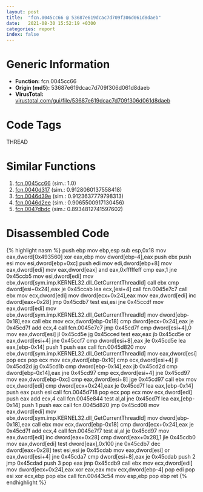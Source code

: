```yaml
---
layout: post
title:  "fcn.0045cc66 @ 53687e619dcac7d709f306d061d8daeb"
date:   2021-08-30 15:52:19 +0300
categories: report
index: false
---
```


# Generic Information
- **Function:** fcn.0045cc66
- **Origin (md5):** 53687e619dcac7d709f306d061d8daeb
- **VirusTotal:** [virustotal.com/gui/file/53687e619dcac7d709f306d061d8daeb][virustotal_ref]

# Code Tags
<span class="tag" id="THREAD">THREAD</span>


# Similar Functions

1. [fcn.0045cc66][similar_1_ref] (sim.: 1.0)
2. [fcn.0040d317][similar_2_ref] (sim.: 0.9128060137558418)
3. [fcn.0046d39e][similar_3_ref] (sim.: 0.9123637779798313)
4. [fcn.0046d2ee][similar_4_ref] (sim.: 0.9065500917130456)
5. [fcn.0047dbdc][similar_5_ref] (sim.: 0.8934812741597602)


# Disassembled Code

{% highlight nasm %}
push ebp
mov ebp,esp
sub esp,0x18
mov eax,dword[0x493560]
xor eax,ebp
mov dword[ebp-4],eax
push ebx
push esi
mov esi,dword[ebp+0xc]
push edi
mov edi,dword[ebp+8]
mov eax,dword[edi]
mov eax,dword[eax]
and eax,0xfffffeff
cmp eax,1
jne 0x45ccb5
mov esi,dword[edi]
mov ebx,dword[sym.imp.KERNEL32.dll_GetCurrentThreadId]
call ebx
cmp dword[esi+0x24],eax
je 0x45ccab
lea ecx,[esi+4]
call fcn.0045e7c7
call ebx
mov ecx,dword[edi]
mov dword[ecx+0x24],eax
mov eax,dword[edi]
inc dword[eax+0x28]
jmp 0x45cdb7
test esi,esi
jne 0x45ccdf
mov eax,dword[edi]
mov ebx,dword[sym.imp.KERNEL32.dll_GetCurrentThreadId]
mov dword[ebp-0x18],eax
call ebx
mov ecx,dword[ebp-0x18]
cmp dword[ecx+0x24],eax
je 0x45cd7f
add ecx,4
call fcn.0045e7c7
jmp 0x45cd7f
cmp dword[esi+4],0
mov eax,dword[esi]
jl 0x45cd5e
jg 0x45cced
test eax,eax
jb 0x45cd5e
or eax,dword[esi+4]
jne 0x45ccf7
cmp dword[esi+8],eax
jle 0x45cd5e
lea eax,[ebp-0x14]
push 1
push eax
call fcn.0045d820
mov ebx,dword[sym.imp.KERNEL32.dll_GetCurrentThreadId]
mov eax,dword[esi]
pop ecx
pop ecx
mov ecx,dword[ebp-0x10]
cmp ecx,dword[esi+4]
jl 0x45cd2d
jg 0x45cd1b
cmp dword[ebp-0x14],eax
jb 0x45cd2d
cmp dword[ebp-0x14],eax
jne 0x45cd97
cmp ecx,dword[esi+4]
jne 0x45cd97
mov eax,dword[ebp-0xc]
cmp eax,dword[esi+8]
jge 0x45cd97
call ebx
mov ecx,dword[edi]
cmp dword[ecx+0x24],eax
je 0x45cd7f
lea eax,[ebp-0x14]
push eax
push esi
call fcn.0045d718
pop ecx
pop ecx
mov ecx,dword[edi]
push eax
add ecx,4
call fcn.0045e844
test al,al
jne 0x45cd7f
lea eax,[ebp-0x14]
push 1
push eax
call fcn.0045d820
jmp 0x45cd08
mov eax,dword[edi]
mov ebx,dword[sym.imp.KERNEL32.dll_GetCurrentThreadId]
mov dword[ebp-0x18],eax
call ebx
mov ecx,dword[ebp-0x18]
cmp dword[ecx+0x24],eax
je 0x45cd7f
add ecx,4
call fcn.0045e7f7
test al,al
je 0x45cd97
mov eax,dword[edi]
inc dword[eax+0x28]
cmp dword[eax+0x28],1
jle 0x45cdb0
mov eax,dword[edi]
test dword[eax],0x100
jne 0x45cdb7
dec dword[eax+0x28]
test esi,esi
je 0x45cdab
mov eax,dword[esi]
or eax,dword[esi+4]
jne 0x45cda7
cmp dword[esi+8],eax
je 0x45cdab
push 2
jmp 0x45cdad
push 3
pop eax
jmp 0x45cdb9
call ebx
mov ecx,dword[edi]
mov dword[ecx+0x24],eax
xor eax,eax
mov ecx,dword[ebp-4]
pop edi
pop esi
xor ecx,ebp
pop ebx
call fcn.00443c54
mov esp,ebp
pop ebp
ret 
{% endhighlight %}


[similar_1_ref]: /report/fcn.0045cc66@ba5ec83721de3ca10b3c9583f3b2c6a1
[similar_2_ref]: /report/fcn.0040d317@065d95e046989885ac0aa05648eeda39
[similar_3_ref]: /report/fcn.0046d39e@ba63c5f75a2177720b184529dbf918cf
[similar_4_ref]: /report/fcn.0046d2ee@843c4207147f5bab0e104024677fd9ec
[similar_5_ref]: /report/fcn.0047dbdc@d96761eb00d2d97e2b6f5ffffed0b46a
[virustotal_ref]: https://www.virustotal.com/gui/file/53687e619dcac7d709f306d061d8daeb